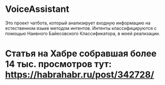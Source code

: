 # VoiceAssistant

Это проект чатбота, который анализирует входную информацию на естественном языке методом интентов.
Интенты классифицируются с помощью Наивного Байесовского Классификатора, в моей реализации.

# Статья на Хабре собравшая более 14 тыс. просмотров тут: https://habrahabr.ru/post/342728/
